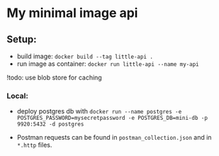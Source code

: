# My minimal image api


## Setup:
* build image: `docker build --tag little-api .`
* run image as container: `docker run little-api --name my-api`

!todo: use blob store for caching

### Local:
* deploy postgres db with
`docker run --name postgres -e POSTGRES_PASSWORD=mysecretpassword -e POSTGRES_DB=mini-db -p 9920:5432 -d postgres`


* Postman requests can be found in `postman_collection.json` and in `*.http` files.


